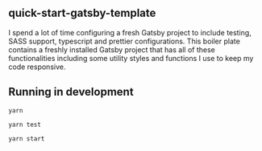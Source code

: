 ## quick-start-gatsby-template

I spend a lot of time configuring a fresh Gatsby project to include testing, SASS support, typescript and prettier configurations. This boiler plate contains a freshly installed Gatsby project that has all of these functionalities including some utility styles and functions I use to keep my code responsive.

## Running in development

```
yarn

yarn test

yarn start
```